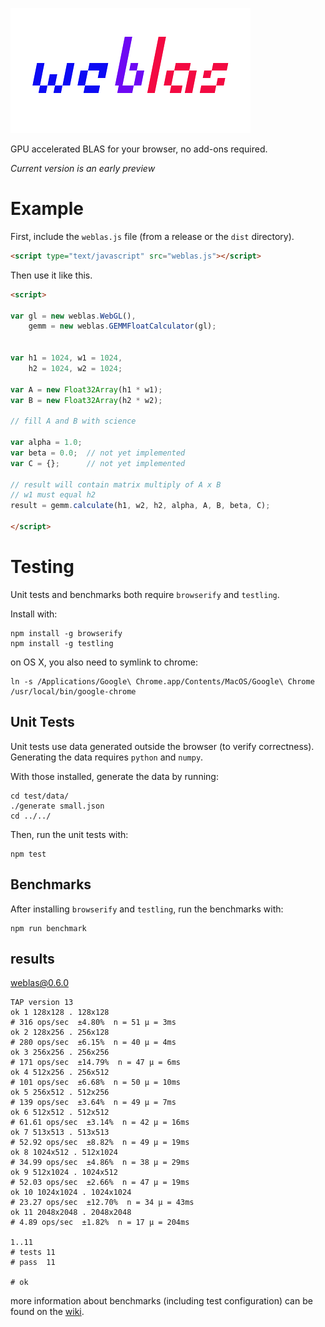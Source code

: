 ![logo](weblas.png)

GPU accelerated BLAS for your browser, no add-ons required.

*Current version is an early preview*

# Example

First, include the `weblas.js` file (from a release or the `dist` directory).

```html
<script type="text/javascript" src="weblas.js"></script>
```

Then use it like this.

```html
<script>

var gl = new weblas.WebGL(),
	gemm = new weblas.GEMMFloatCalculator(gl);


var h1 = 1024, w1 = 1024,
    h2 = 1024, w2 = 1024;

var A = new Float32Array(h1 * w1);
var B = new Float32Array(h2 * w2);

// fill A and B with science

var alpha = 1.0;
var beta = 0.0;  // not yet implemented
var C = {};      // not yet implemented

// result will contain matrix multiply of A x B
// w1 must equal h2
result = gemm.calculate(h1, w2, h2, alpha, A, B, beta, C);

</script>
```

# Testing
Unit tests and benchmarks both require `browserify` and `testling`.

Install with:

```
npm install -g browserify
npm install -g testling
```

on OS X, you also need to symlink to chrome:
```
ln -s /Applications/Google\ Chrome.app/Contents/MacOS/Google\ Chrome /usr/local/bin/google-chrome
```

## Unit Tests
Unit tests use data generated outside the browser (to verify correctness).
Generating the data requires `python` and `numpy`.

With those installed, generate the data by running:

```
cd test/data/
./generate small.json
cd ../../
```

Then, run the unit tests with:
```
npm test
```

## Benchmarks
After installing `browserify` and `testling`, run the benchmarks with:
```
npm run benchmark
```

## results
weblas@0.6.0

```
TAP version 13
ok 1 128x128 . 128x128
# 316 ops/sec  ±4.80%  n = 51 µ = 3ms
ok 2 128x256 . 256x128
# 280 ops/sec  ±6.15%  n = 40 µ = 4ms
ok 3 256x256 . 256x256
# 171 ops/sec  ±14.79%  n = 47 µ = 6ms
ok 4 512x256 . 256x512
# 101 ops/sec  ±6.68%  n = 50 µ = 10ms
ok 5 256x512 . 512x256
# 139 ops/sec  ±3.64%  n = 49 µ = 7ms
ok 6 512x512 . 512x512
# 61.61 ops/sec  ±3.14%  n = 42 µ = 16ms
ok 7 513x513 . 513x513
# 52.92 ops/sec  ±8.82%  n = 49 µ = 19ms
ok 8 1024x512 . 512x1024
# 34.99 ops/sec  ±4.86%  n = 38 µ = 29ms
ok 9 512x1024 . 1024x512
# 52.03 ops/sec  ±2.66%  n = 47 µ = 19ms
ok 10 1024x1024 . 1024x1024
# 23.27 ops/sec  ±12.70%  n = 34 µ = 43ms
ok 11 2048x2048 . 2048x2048
# 4.89 ops/sec  ±1.82%  n = 17 µ = 204ms

1..11
# tests 11
# pass  11

# ok
```

more information about benchmarks (including test configuration) can be found on the [wiki](https://github.com/waylonflinn/weblas/wiki).
